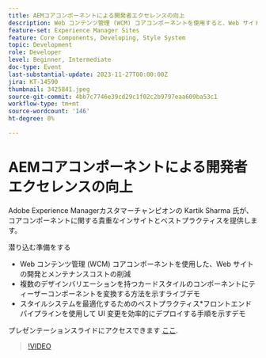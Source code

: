 ```yaml
---
title: AEMコアコンポーネントによる開発者エクセレンスの向上
description: Web コンテンツ管理 (WCM) コアコンポーネントを使用すると、Web サイトの開発とメンテナンスコストの削減を迅速に実行できます。 複数のデザインバリエーションを持つカードスタイルのコンポーネントにティーザーコンポーネントを変換する方法を示すライブデモです。 スタイルシステムの最適化に関するベストプラクティス。 フロントエンドパイプラインを使用して UI のデプロイを効率的に行う手順を示すデモ。
feature-set: Experience Manager Sites
feature: Core Components, Developing, Style System
topic: Development
role: Developer
level: Beginner, Intermediate
doc-type: Event
last-substantial-update: 2023-11-27T00:00:00Z
jira: KT-14590
thumbnail: 3425841.jpeg
source-git-commit: 4bb7c7746e39cd29c1f02c2b9797eaa609ba53c1
workflow-type: tm+mt
source-wordcount: '146'
ht-degree: 0%

---
```



# AEMコアコンポーネントによる開発者エクセレンスの向上

Adobe Experience Managerカスタマーチャンピオンの Kartik Sharma 氏が、コアコンポーネントに関する貴重なインサイトとベストプラクティスを提供します。

潜り込む準備をする

* Web コンテンツ管理 (WCM) コアコンポーネントを使用した、Web サイトの開発とメンテナンスコストの削減
* 複数のデザインバリエーションを持つカードスタイルのコンポーネントにティーザーコンポーネントを変換する方法を示すライブデモ
* スタイルシステムを最適化するためのベストプラクティス*フロントエンドパイプラインを使用して UI 変更を効率的にデプロイする手順を示すデモ

プレゼンテーションスライドにアクセスできます [ここ](/help/learn-from-your-peers/assets/experience-manager/sept2023/aem-core-components.pdf).

>[!VIDEO](https://video.tv.adobe.com/v/3425841/?learn=on)
